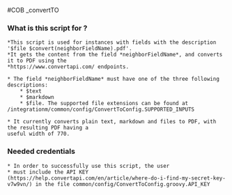 #COB _convertTO

### What is this script for ?   
    *This script is used for instances with fields with the description '$file $convert(neighborFieldName).pdf'.
    *It gets the content from the field *neighborFieldName*, and converts it to PDF using the
    *https://www.convertapi.com/ endpoints.

    * The field *neighborFieldName* must have one of the three following descriptions:
        * $text
        * $markdown
        * $file. The supported file extensions can be found at /integrationm/common/config/ConvertToConfig.SUPPORTED_INPUTS

    * It currently converts plain text, markdown and files to PDF, with the resulting PDF having a
    useful width of 770.
    
### Needed credentials
    * In order to successfully use this script, the user
    * must include the API KEY (https://help.convertapi.com/en/article/where-do-i-find-my-secret-key-v7w9vn/) in the file common/config/ConvertToConfig.groovy.API_KEY